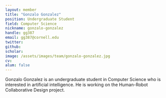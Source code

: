 ```yaml
---
layout: member
title: "Gonzalo Gonzalez"
position: Undergraduate Student
field: Computer Science
nickname: gonzalo-gonzalez
handle: gg387
email: gg387@cornell.edu
twitter: 
github: 
scholar: 
image: /assets/images/team/gonzalo-gonzalez.jpg
cv: 
alum: false
---
```

Gonzalo Gonzalez is an undergraduate student in Computer Science who is interested in artificial intelligence. He is working on the Human-Robot Collaborative Design project.
